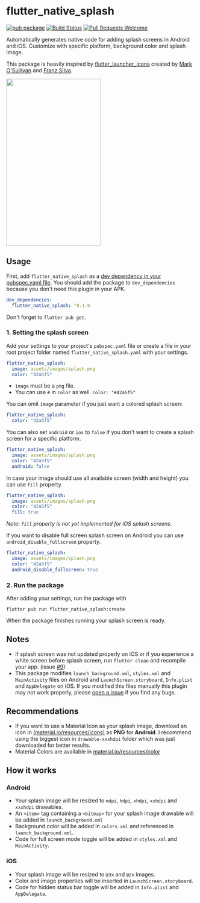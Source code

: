 # flutter_native_splash
[![pub package](https://img.shields.io/pub/v/flutter_native_splash)](https://pub.dev/packages/flutter_native_splash)
[![Build Status](https://img.shields.io/travis/henriquearthur/flutter_native_splash)](https://travis-ci.org/henriquearthur/flutter_native_splash)
[![Pull Requests Welcome](https://img.shields.io/badge/PRs-welcome-brightgreen.svg?style=flat)](http://makeapullrequest.com)

Automatically generates native code for adding splash screens in Android and iOS. Customize with specific platform, background color and splash image.

This package is heavily inspired by [flutter_launcher_icons](https://pub.dev/packages/flutter_launcher_icons) created by [Mark O'Sullivan](https://github.com/MarkOSullivan94) and [Franz Silva](https://github.com/franzsilva).

<p>
	<img src="https://raw.githubusercontent.com/henriquearthur/flutter_native_splash/master/splash_demo.gif" width="250" height="443"  />
</p>

## Usage
First, add `flutter_native_splash` as a [dev dependency in your pubspec.yaml file](https://pub.dev/packages/flutter_native_splash#-installing-tab-). You should add the package to `dev_dependencies` because you don't need this plugin in your APK.

```yaml
dev_dependencies:
  flutter_native_splash: ^0.1.9
```

Don't forget to `flutter pub get`.

### 1. Setting the splash screen
Add your settings to your project's `pubspec.yaml` file or create a file in your root project folder named `flutter_native_splash.yaml` with your settings.

```yaml
flutter_native_splash:
  image: assets/images/splash.png
  color: "42a5f5"
```

* `image` must be a `png` file.
* You can use `#` in `color` as well. `color: "#42a5f5"`

You can omit `image` parameter if you just want a colored splash screen:
```yaml
flutter_native_splash:
  color: "42a5f5"
```

You can also set `android` or `ios` to `false` if you don't want to create a splash screen for a specific platform.
```yaml
flutter_native_splash:
  image: assets/images/splash.png
  color: "42a5f5"
  android: false
```

In case your image should use all available screen (width and height) you can use `fill` property.
```yaml
flutter_native_splash:
  image: assets/images/splash.png
  color: "42a5f5"
  fill: true
```
*Note: `fill` property is not yet implemented for iOS splash screens.*

If you want to disable full screen splash screen on Android you can use `android_disable_fullscreen` property.
```yaml
flutter_native_splash:
  image: assets/images/splash.png
  color: "42a5f5"
  android_disable_fullscreen: true
```

### 2. Run the package
After adding your settings, run the package with

```
flutter pub run flutter_native_splash:create
```

When the package finishes running your splash screen is ready.

## Notes
* If splash screen was not updated properly on iOS or if you experience a white screen before splash screen, run `flutter clean` and recompile your app. (issue [#9](https://github.com/henriquearthur/flutter_native_splash/issues/9))
* This package modifies `launch_background.xml`, `styles.xml` and `MainActivity` files on Android and `LaunchScreen.storyboard`, `Info.plist` and `AppDelegate` on iOS. If you modified this files manually this plugin may not work properly, please [open a issue](https://github.com/henriquearthur/flutter_native_splash/issues/new) if you find any bugs.

## Recommendations
* If you want to use a Material Icon as your splash image, download an icon in [(material.io/resources/icons)](https://material.io/resources/icons/) as **PNG** for **Android**. I recommend using the biggest icon in `drawable-xxxhdpi` folder which was just downloaded for better results.
* Material Colors are available in [material.io/resources/color](https://material.io/resources/color/#!/)

## How it works
### Android
* Your splash image will be resized to `mdpi`, `hdpi`, `xhdpi`, `xxhdpi` and `xxxhdpi` drawables.
* An `<item>` tag containing a `<bitmap>` for your splash image drawable will be added in `launch_background.xml`
* Background color will be added in `colors.xml` and referenced in `launch_background.xml`.
* Code for full screen mode toggle will be added in `styles.xml` and `MainActivity`.

### iOS
* Your splash image will be resized to `@3x` and `@2x` images.
* Color and image properties will be inserted in `LaunchScreen.storyboard`.
* Code for hidden status bar toggle will be added in `Info.plist` and `AppDelegate`.
